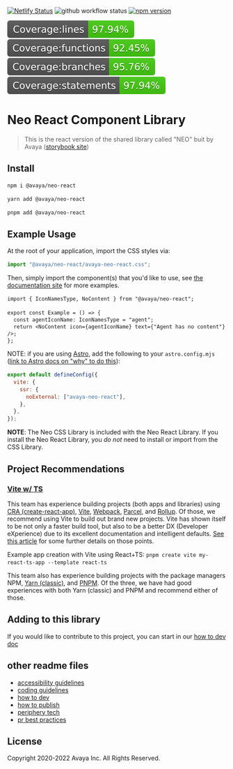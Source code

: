 [![Netlify Status](https://api.netlify.com/api/v1/badges/825502d6-02db-45a6-88bc-6aed064eb748/deploy-status)](https://app.netlify.com/sites/neo-react-library-storybook/deploys)
![github workflow status](https://github.com/avaya-dux/neo-react-library/actions/workflows/run-yarn.yml/badge.svg)
[![npm version](https://badge.fury.io/js/@avaya%2Fneo-react.svg)](https://badge.fury.io/js/@avaya%2Fneo-react)

![Coverage lines](https://github.com/avaya-dux/neo-react-library/blob/main/badges/badge-lines.svg)
![Coverage functions](https://github.com/avaya-dux/neo-react-library/blob/main/badges/badge-functions.svg)
![Coverage branches](https://github.com/avaya-dux/neo-react-library/blob/main/badges/badge-branches.svg)
![Coverage statements](https://github.com/avaya-dux/neo-react-library/blob/main/badges/badge-statements.svg)

# Neo React Component Library

> This is the react version of the shared library called "NEO" buit by Avaya ([storybook site](https://neo-react-library-storybook.netlify.app/))

## Install

```bash
npm i @avaya/neo-react
```

```bash
yarn add @avaya/neo-react
```

```bash
pnpm add @avaya/neo-react
```

## Example Usage

At the root of your application, import the CSS styles via:

```javascript
import "@avaya/neo-react/avaya-neo-react.css";
```

Then, simply import the component(s) that you'd like to use, see [the documentation site](https://design.avayacloud.com/components/web) for more examples.

```tsx
import { IconNamesType, NoContent } from "@avaya/neo-react";

export const Example = () => {
  const agentIconName: IconNamesType = "agent";
  return <NoContent icon={agentIconName} text={"Agent has no content"} />;
};
```

NOTE: if you are using [Astro](https://astro.build/), add the following to your `astro.config.mjs` ([link to Astro docs on "why" to do this](https://docs.astro.build/en/guides/styling/#import-a-stylesheet-from-an-npm-package)):

```javascript
export default defineConfig({
  vite: {
    ssr: {
      noExternal: ["avaya-neo-react"],
    },
  },
});
```

**NOTE**: The Neo CSS Library is included with the Neo React Library. If you install the Neo React Library, you _do not_ need to install or import from the CSS Library.

## Project Recommendations

### [Vite w/ TS](https://vitejs.dev/guide/)

This team has experience building projects (both apps and libraries) using [CRA (create-react-app)](https://create-react-app.dev/), [Vite](https://vitejs.dev/), [Webpack](https://webpack.js.org/), [Parcel](https://parceljs.org/), and [Rollup](https://www.rollupjs.org/guide/en/). Of those, we recommend using Vite to build out brand new projects. Vite has shown itself to be not only a faster build tool, but also to be a better DX (Developer eXperience) due to its excellent documentation and intelligent defaults. [See this article](https://blog.logrocket.com/vite-3-vs-create-react-app-comparison-migration-guide/) for some further details on those points.

Example app creation with Vite using React+TS: `pnpm create vite my-react-ts-app --template react-ts`

This team also has experience building projects with the package managers NPM, [Yarn (classic)](https://classic.yarnpkg.com/lang/en/docs/install/), and [PNPM](https://pnpm.io/installation). Of the three, we have had good experiences with both Yarn (classic) and PNPM and recommend either of those.

## Adding to this library

If you would like to contribute to this project, you can start in our [how to dev doc](https://github.com/avaya-dux/neo-react-library/blob/main/readmes/how-to-dev.md)

## other readme files

- [accessibility guidelines](https://github.com/avaya-dux/neo-react-library/blob/main/readmes/accessibility-guidelines.md)
- [coding guidelines](https://github.com/avaya-dux/neo-react-library/blob/main/readmes/coding-guidelines.md)
- [how to dev](https://github.com/avaya-dux/neo-react-library/blob/main/readmes/how-to-dev.md)
- [how to publish](https://github.com/avaya-dux/neo-react-library/blob/main/readmes/how-to-publish.md)
- [periphery tech](https://github.com/avaya-dux/neo-react-library/blob/main/readmes/periphery-tech.md)
- [pr best practices](https://github.com/avaya-dux/neo-react-library/blob/main/readmes/pr-best-practices.md)

## License

Copyright 2020-2022 Avaya Inc. All Rights Reserved.
